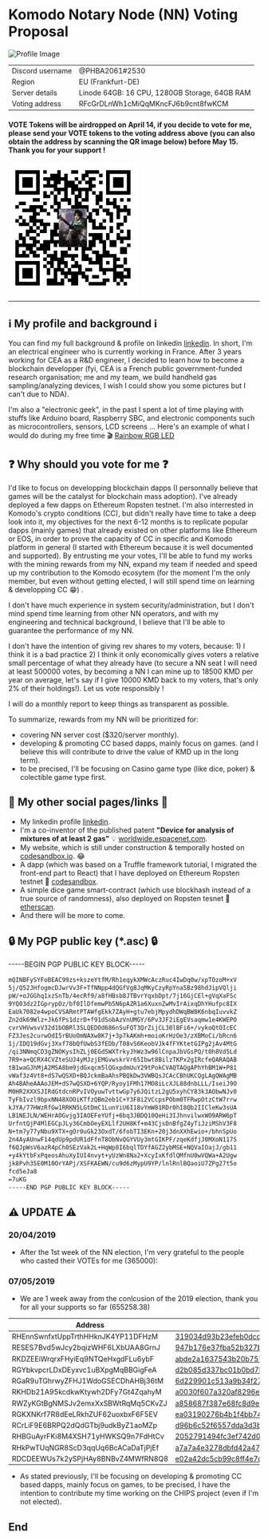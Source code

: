 # Komodo Notary Node (NN) Voting Proposal


![Profile Image](https://i.pinimg.com/236x/e0/c6/5f/e0c65f4c027454ab7ee2fe02a8a42bcd--dynasty-warriors-lee-joon.jpg)

|					|				|
| -----------------	| ------------- |
|Discord username 	| @PHBA2061#2530 |
|Region 			| EU (Frankfurt-DE)|
|Server details 	| Linode 64GB: 16 CPU, 1280GB Storage, 64GB RAM |
|Voting address 	| RFcGrDLnWh1cMiQqMKncFJ6b9cnt8fwKCM |



#### VOTE Tokens will be airdropped on April 14, if you decide to vote for me, please send your VOTE tokens to the voting address above (you can also obtain the address by scanning the QR image below) before May 15. Thank you for your support !




![QR voting address](https://raw.githubusercontent.com/NOCTLJRNE/Commands-Testing/master/qr-code%20RFcGrDLnWh1cMiQqMKncFJ6b9cnt8fwKCM%20200.png)

---

## :information_source: My profile and background :information_source:

You can find my full background & profile on linkedin [linkedin](https://www.linkedin.com/in/bao-an-pham-ho-b04814a3/). In short, I'm an electrical engineer who is currently working in France. After 3 years working for CEA as a R&D engineer, I decided to learn how to become a blockchain developper (fyi, CEA is a French public government-funded research organisation; me and my team, we build handheld gas sampling/analyzing devices, I wish I could show you some pictures but I can't due to NDA).

I'm also a "electronic geek", in the past I spent a lot of time playing with stuffs like Arduino board, Raspberry SBC, and electronic components such as microcontrollers, sensors, LCD screens ... Here's an example of what I would do during my free time :clapper: [Rainbow RGB LED](https://youtu.be/YA9X3_JJ8hM) 


## :question: Why should you vote for me :question:

I'd like to focus on developping blockchain dapps (I personnally believe that games will be the catalyst for blockchain mass adoption). I've already deployed a few dapps on Ethereum Ropsten testnet. I'm also interrested in Komodo's crypto conditions (CC), but didn't really have time to take a deep look into it, my objectives for the next 6-12 months is to replicate popular dapps (mainly games) that already existed on other platforms like Ethereum or EOS, in order to prove the capacity of CC in specific and Komodo platform in general (I started with Ethereum because it is well documented and supported). By entrusting me your votes, I'll be able to fund my works with the mining rewards from my NN, expand my team if needed and speed up my contribution to the Komodo ecosytem (for the moment I'm the only member, but even without getting elected, I will still spend time on learning & developping CC :grin:) . 

I don't have much experience in system security/administration, but I don't mind spend time learning from other NN operators, and with my engineering and technical background, I believe that I'll be able to guarantee the performance of my NN.
 
I don't have the intention of giving rev shares to my voters, because: 1) I think it is a bad practice 2) I think it only economically gives voters a relative small percentage of what they already have (to secure a NN seat I will need at least 500000 votes, by becoming a NN I can mine up to 18500 KMD per year on average, let's say if I give 10000 KMD back to my voters, that's only 2% of their holdings!). Let us vote responsibly !

I will do a monthly report to keep things as transparent as possible.

To summarize, rewards from my NN will be prioritized for: 
- covering NN server cost ($320/server monthly). 
- developing & promoting CC based dapps, mainly focus on games. (and I believe this will contribute to drive the value of KMD up in the long term).
- to be precised, I'll be focusing on Casino game type (like dice, poker) & colectible game type first.  
 
## :link: My other social pages/links :link:
- My linkedin profile [linkedin](https://www.linkedin.com/in/bao-an-pham-ho-b04814a3/).
- I'm a co-inventor of the published patent **"Device for analysis of mixtures of at least 2 gas"** :bulb: [worldwide.espacenet.com](https://worldwide.espacenet.com/publicationDetails/biblio?CC=US&NR=2017016840&KC=A1).
- My website, which is still under construction & temporally hosted on [codesandbox.io](https://64n60p245n.codesandbox.io/). :joy:
- A dapp (which was based on a Truffle framework tutorial, I migrated the front-end part to React) that I have deployed on Ethereum Ropsten testnet :dog: [codesandbox](https://jz0060zrmy.codesandbox.io/).
- A simple dice game smart-contract (which use blockhash instead of a true source of randomness), also deployed on Ropsten tesnet :game_die: [etherscan](https://ropsten.etherscan.io/address/0xb5a5734ba7198a2283730bc998f8af56408ca06d#code).
- And there will be more to come.


## :lock: My PGP public key (*.asc) :lock:
-----BEGIN PGP PUBLIC KEY BLOCK-----
```
mQINBFySYFoBEAC99zs+kszeYtfM/Rh1eqykXMWcAczRuc4IwDq0w/xpTOzoM+xV
5j/Q52JHfogmcDJwrVv3F+TfNNpp4dQGfVg8JqMKyCzyRpYna5Bz98hdJipVQlji
pW/+oJGGhq1xzSnTb/4ecRf9/a8fHBsb8JTBvrYqxbDpt/7j16GjCEl+gVqXaFSc
9YQ03dz2IGprypOz/bf0IlDfemwPb5N6pAZR1a6XuxnZwMvIrAixqDhYHufpc8IX
EaUk7082e4wpoCVSARmtPTAWfgEkk7ZAyH+gtu7ebjMpydhDWqBW8K6nbqIuvvkZ
Zn2dk69Wlz+Jk6fPs1dzrD+f91dSobAzVnUMGY/6Pv3JF2iEgEVsaqmw1e4KWEPO
cvrVHVwsvV32d1bOBRl3SLQEDOd686nSuFQT3QrZijCL30lBFi6+/vykoQtOIcEC
FZ3Jes2curwOdI5rBUoOmNAXw8K7j+3p7kAKmh+moioKrHzOe3/zXBMoCi/bRcn6
1j/IDQ19dGvj3Xxf78bQfUwbS3fEDb/T08vS6KeobVJk4fFYKtetGIPg2jAv4MtG
/qi3NNmqCD3gZNOKysIhZLj0EGd5WXTrkyJhWz3w96lCnpaJbVGsPQ/t0h8Vd5Ld
7R9+a+QCRX4CVZteSUJ4yMJzjEMGvwskrVr65Ibwt8BilzTKPx2gIRcfeQARAQAB
tB1waGJhMjA2MSA8bm9jdGxqcm5lQGxpdmUuY29tPokCVAQTAQgAPhYhBM1W+P81
vWaf3z4Vt8+dS7wQSXD+BQJckmBaAhsPBQkDw3VWBQsJCAcCBhUKCQgLAgQWAgMB
Ah4BAheAAAoJEM+dS7wQSXD+6YQP/Ryoy1FMh17MO8iLcXJL88dnbLLL/IseiJ9O
M0HR2XXXSJIRdGtdcnRPvIVOyuwTvttwGp7y6JQitzL2gU5xyhCY83k3AObwNJv0
TyFbIvzl9bpxNN48XOOiKTfzQBm2eb1C+Y3F8i2VCcpsPObm0TFRwpOtzCtW7rrw
kJYA/77HWzRfGw1RRKN5LGtDmC1LunYiU6I18vYmW81RDr0hI8Qb2IICleKw3sUA
LB1NEJLN/WEHrAOGvjg3IAOEFeYUfj+6bq3JBDQ10QeHi3IJhnvilwxWO9ARW6pT
UrfntQjP4MlEGCpJLy36CmbOeyEXLlf2UH8Kf+m43CjsDnBfgZ4yTiJziMShV3F8
N+tm7y77yNbu9XTX+gOr0uGk23OxdT/6fobTI3EKn+20j3dnXXhEwio+/bhnSpUo
2n4AyAUnwF14qdUp9pdUR1dFfnT8ObNvQGYVUy3mtGIKPF/zqeKdfjJ0MXoN117S
f6QJpWsV6azR4pCh0SEzVak2L+HqWp8I6bqlTDYfAGZ2ybMSE+NQVaIOajJ/gb11
+y4kYtbFxPqeosAhuXyIUI4nvyt+yUzWn8Na2+XcyIxKfdlQMfnU0wVQWa+A2Ugw
jk8Pvh35E0M10OrYAPj/XSFKAEWN/cu9d6zMypU9YP/lnlRnlBQaoiU7ZPg27t5o
fcd5eJa8
=7uKG
-----END PGP PUBLIC KEY BLOCK-----
```



## :warning: UPDATE :warning:

### 20/04/2019
- After the 1st week of the NN election, I'm very grateful to the people who casted their VOTEs for me (365000):
### 07/05/2019
- We are 1 week away from the conlcusion of the 2019 election, thank you for all your supports so far (655258.38)
 
| 				Address				 | 								 TXID			 					|  VOTE2019  |
|------------------------------------|------------------------------------------------------------------|--------|
| RHEnnSwnfxtUppTrthHHknJK4YP11DFHzM | [319034d93b23efeb0dcc25a6800b93ddbef500c3c69458fb79289a53002886d2](https://komodod.com/vote2019/t/319034d93b23efeb0dcc25a6800b93ddbef500c3c69458fb79289a53002886d2) |  40000 |
| RESES7Bvd5wJcy2bqizWHF6LXbUAA8GrnJ | [947b176e37fba52b327bcb67001f043afb292543ec0ffe7267d547fc7a2b4007](https://komodod.com/vote2019/t/947b176e37fba52b327bcb67001f043afb292543ec0ffe7267d547fc7a2b4007) |  25000 |
| RKDZEEiWrqrxFHyiEq9NTQeHxgdFLu6ybF | [abde2a1637543b20b7578dab01bfe854fbefe3c37d7c9b725f66d4eec3ba9233](https://komodod.com/vote2019/t/abde2a1637543b20b7578dab01bfe854fbefe3c37d7c9b725f66d4eec3ba9233) |  50000 |
| RGYbkvpcrLDxDEyxvc1uBXpgMqBBGigFeA | [d2b085d337bc01b0bd7b3c680e99b94e3a110d52fb9040aefd2d222de5203bf6](https://komodod.com/vote2019/t/d2b085d337bc01b0bd7b3c680e99b94e3a110d52fb9040aefd2d222de5203bf6) |  50000 |
| RGaR9uTGhrwyZFHJ1WdoGSECDhAHBj36tM | [6d229901c513a9b34f27c84891dba0f8eb2d629dd857dafb3530955a3481f1fd](https://komodod.com/vote2019/t/6d229901c513a9b34f27c84891dba0f8eb2d629dd857dafb3530955a3481f1fd) | 200000 |
| RKHDb21A95kcdkwKtywh2DFy7Gt4ZqahyM | [a0030f607a320af8296e659f233ee4f73ff9bf5b2b04fa8eec70e9c25f197e13](https://komodod.com/vote2019/t/a0030f607a320af8296e659f233ee4f73ff9bf5b2b04fa8eec70e9c25f197e13) |  50000 |
| RWZyKGtBgNMSJv2emxXxSBWtRqMq5CKvZJ | [a858687f387e68fc8d9ec372710d74f3a41f525e698d4d4749e06347e3d63047](https://komodod.com/vote2019/t/a858687f387e68fc8d9ec372710d74f3a41f525e698d4d4749e06347e3d63047) |  30000 |
| RGKXNKrf7R8dEeLRkhZUF62uoxbxF6F5EV | [ea03190276b4b1f4bb74258920a67e3b14196732dda36cd72e1dc3c47507f92f](https://komodod.com/vote2019/t/ea03190276b4b1f4bb74258920a67e3b14196732dda36cd72e1dc3c47507f92f) | 100000 |
| RCrLiF9E6BRPQ2dQdGTbj9udkByZ1aoMZp | [d96b6c52f6557dda3d3b667d5527225f5b4edea8dfc1ce9b307af03fbd1ffa6b](https://komodod.com/vote2019/t/d96b6c52f6557dda3d3b667d5527225f5b4edea8dfc1ce9b307af03fbd1ffa6b) |  60000 |
| RHBGuAyrFKi8M4XSH71yHWKSQ9n7FdHtCv | [2052791494fc3ef742d0bdba64febe02872c8a705a275424474c7e251999580a](https://komodod.com/vote2019/t/2052791494fc3ef742d0bdba64febe02872c8a705a275424474c7e251999580a) | 17561.30696938 |
| RHkPwTUqNGR8ScD3qqUq6BcACaDaTjPjEf | [a7a7a4e3278dbfd42a477e8453ab3ffbdbf3c9621724afb7bfab3b67593860ba](https://komodod.com/vote2019/t/a7a7a4e3278dbfd42a477e8453ab3ffbdbf3c9621724afb7bfab3b67593860ba) |  30000 |
| RDCDEEWUs7k2ySPjHAy8BNBvZ4MWfRN8Q8 | [e02a42dc5cb99c8ff4e7d4edcac0b1ece269c383384a9c77abb1fd33a2d8641c](https://komodod.com/vote2019/t/e02a42dc5cb99c8ff4e7d4edcac0b1ece269c383384a9c77abb1fd33a2d8641c) | 2697.07742698 |
- As stated previously, I'll be focusing on developing & promoting CC based dapps, mainly focus on games, to be precised, I have the intention to contribute my time working on the CHIPS project (even if I'm not elected).
## End